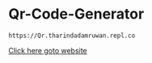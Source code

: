 # Qr-Code-Generator

```
https://Qr.tharindadamruwan.repl.co
```
<a target='_blank' href='https://Qr.tharindadamruwan.repl.co'>Click here goto website</a>

